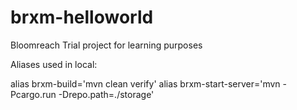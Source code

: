 # brxm-helloworld
Bloomreach Trial project for learning purposes

Aliases used in local:

alias brxm-build='mvn clean verify'
alias brxm-start-server='mvn -Pcargo.run -Drepo.path=./storage'
